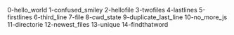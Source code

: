 0-hello_world
1-confused_smiley
2-hellofile
3-twofiles
4-lastlines
5-firstlines
6-third_line
7-file
8-cwd_state
9-duplicate_last_line
10-no_more_js
11-directorie
12-newest_files
13-unique
14-findthatword
